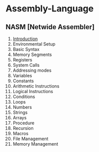 # Assembly-Language
 ## NASM  [Netwide Assembler]

1. [Introduction]("https://github.com/engineer-ece/Assembly-Language/NASM/introduction.md")
2. Environmental Setup 
3. Basic Syntax
4. Memory Segments
5. Registers
6. System Calls
7. Addressing modes
8. Variables
9. Constants
10. Arithmetic Instructions
11. Logical Instructions
12. Conditions
13. Loops
14. Numbers
15. Strings
16. Arrays
17. Procedure
18. Recursion
19. Macros
20. File Management
21. Memory Management
